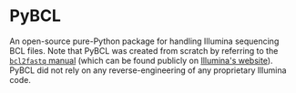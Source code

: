 # PyBCL
An open-source pure-Python package for handling Illumina sequencing BCL files. Note that PyBCL was created from scratch by referring to the [``bcl2fastq`` manual](wiki/bcl2fastq_v1.8.4.pdf) (which can be found publicly on [Illumina's website](https://support.illumina.com/content/dam/illumina-support/documents/documentation/software_documentation/bcl2fastq/bcl2fastq_letterbooklet_15038058brpmi.pdf)). PyBCL did not rely on any reverse-engineering of any proprietary Illumina code.
